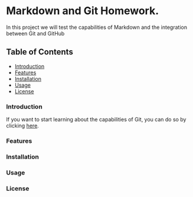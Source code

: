 # Markdown and Git Homework.

In this project we will test the capabilities of Markdown and the integration between Git and GitHub

## Table of Contents

- [Introduction](#introduction)
- [Features](#features)
- [Installation](#installation)
- [Usage](#usage)
- [License](#license)

### Introduction

If you want to start learning about the capabilities of Git, you can do so by clicking [here](https://git-scm.com/doc).

### Features

### Installation

### Usage

### License
